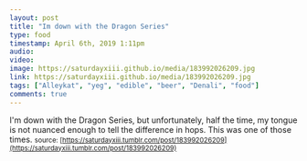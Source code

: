 ```yaml
---
layout: post
title: "Im down with the Dragon Series"
type: food
timestamp: April 6th, 2019 1:11pm
audio: 
video: 
image: https://saturdayxiii.github.io/media/183992026209.jpg
link: https://saturdayxiii.github.io/media/183992026209.jpg
tags: ["Alleykat", "yeg", "edible", "beer", "Denali", "food"]
comments: true
---
```

I'm down with the Dragon Series, but unfortunately, half the time, my tongue is not nuanced enough to tell the difference in hops.  This was one of those times.
<small>source: [https://saturdayxiii.tumblr.com/post/183992026209](https://saturdayxiii.tumblr.com/post/183992026209)</small>